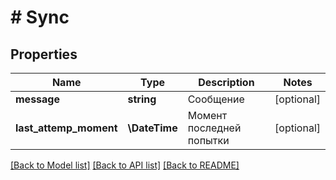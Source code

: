 # # Sync

## Properties

Name | Type | Description | Notes
------------ | ------------- | ------------- | -------------
**message** | **string** | Сообщение | [optional]
**last_attemp_moment** | **\DateTime** | Момент последней попытки | [optional]

[[Back to Model list]](../../README.md#models) [[Back to API list]](../../README.md#endpoints) [[Back to README]](../../README.md)
